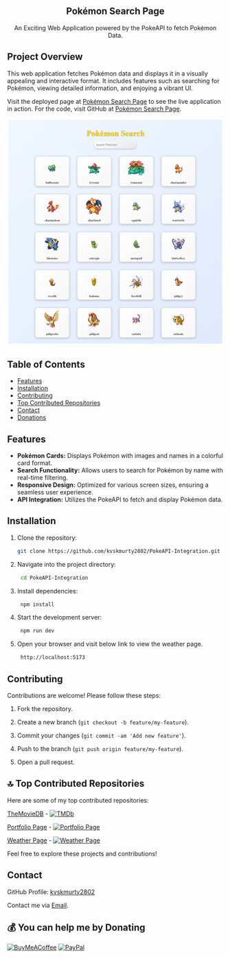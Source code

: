 <h2 align="center">Pokémon Search Page</h2>
<p align="center">
An Exciting Web Application powered by the PokeAPI to fetch Pokémon Data.
</p>

## Project Overview

This web application fetches Pokémon data and displays it in a visually appealing and interactive format. It includes features such as searching for Pokémon, viewing detailed information, and enjoying a vibrant UI.

Visit the deployed page at [Pokémon Search Page](https://your-deployed-link.com) to see the live application in action.
For the code, visit GitHub at [Pokémon Search Page]().

![Screenshot](Image.png)

## Table of Contents

- [Features](#features)
- [Installation](#installation)
- [Contributing](#contributing)
- [Top Contributed Repositories](#top-contributed-repositories)
- [Contact](#contact)
- [Donations](#donations)

## Features

- **Pokémon Cards:** Displays Pokémon with images and names in a colorful card format.
- **Search Functionality:** Allows users to search for Pokémon by name with real-time filtering.
- **Responsive Design:** Optimized for various screen sizes, ensuring a seamless user experience.
- **API Integration:** Utilizes the PokeAPI to fetch and display Pokémon data.

## Installation

1. Clone the repository:
   ```bash
   git clone https://github.com/kvskmurty2802/PokeAPI-Integration.git
2. Navigate into the project directory:
   ```bash
    cd PokeAPI-Integration
3. Install dependencies:
   ```bash
    npm install
4. Start the development server:
   ```bash
    npm run dev
5. Open your browser and visit below link to view the weather page.
   ```bash
    http://localhost:5173
## Contributing

Contributions are welcome! Please follow these steps:

1. Fork the repository.
   
2. Create a new branch (`git checkout -b feature/my-feature`).
   
3. Commit your changes (`git commit -am 'Add new feature'`).
   
4. Push to the branch (`git push origin feature/my-feature`).
   
5. Open a pull request.


## 🔝 Top Contributed Repositories

Here are some of my top contributed repositories:

[TheMovieDB](https://github.com/kvskmurty2802/TheMovieDB) - [![TMDb](https://img.shields.io/badge/TMDb-Movie%20database-blue)](https://themoviedb-wine.vercel.app/)

[Portfolio Page](https://github.com/kvskmurty2802/Portfolio_Page) - [![Portfolio Page](https://img.shields.io/badge/Portfolio%20Page-Portfolio%20page-red)](https://portfolio-page-nu-two.vercel.app/)

[Weather Page](https://github.com/kvskmurty2802/Weather_Page) - [![Weather Page](https://img.shields.io/badge/Weather%20Page-Weather%20application-green)](https://weather-page-eight.vercel.app/)


Feel free to explore these projects and contributions!

## Contact

GitHub Profile: [kvskmurty2802](http://github.com/kvskmurty2802/)

Contact me via [Email](mailto:krishnamurty2802@gmail.com).


## 💰 You can help me by Donating
[![BuyMeACoffee](https://img.shields.io/badge/Buy%20Me%20a%20Coffee-ffdd00?style=for-the-badge&logo=buy-me-a-coffee&logoColor=black)](https://buymeacoffee.com/kvskmurty2802) 
[![PayPal](https://img.shields.io/badge/PayPal-00457C?style=for-the-badge&logo=paypal&logoColor=white)](https://www.paypal.com/paypalme/kvskmurty2802/) 
